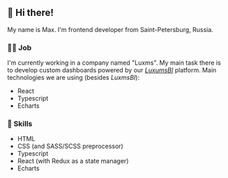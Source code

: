 ## 👋 Hi there! 

My name is Max. I'm frontend developer from Saint-Petersburg, Russia.

### 👨‍💻 Job

I'm currently working in a company named "Luxms". My main task there is to develop custom dashboards powered by our [_LuxumsBI_](https://luxmsbi.com/en/) platform. Main technologies we are using (besides _LuxmsBI_):
- React
- Typescript
- Echarts

### 🔧 Skills

- HTML
- CSS (and SASS/SCSS preprocessor)
- Typescript
- React (with Redux as a state manager)
- Echarts


  
<!--
**maxim-green/maxim-green** is a ✨ _special_ ✨ repository because its `README.md` (this file) appears on your GitHub profile.

Here are some ideas to get you started:

- 🔭 I’m currently working on ...
- 🌱 I’m currently learning ...
- 👯 I’m looking to collaborate on ...
- 🤔 I’m looking for help with ...
- 💬 Ask me about ...
- 📫 How to reach me: ...
- 😄 Pronouns: ...
- ⚡ Fun fact: ...
-->
